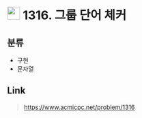 # <img src="https://d2gd6pc034wcta.cloudfront.net/tier/6.svg" width="30"> 1316. 그룹 단어 체커

## 분류
* 구현
* 문자열

## Link
> https://www.acmicpc.net/problem/1316